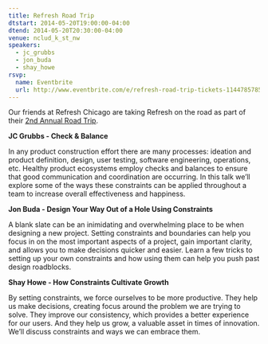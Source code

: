 ```yaml
---
title: Refresh Road Trip
dtstart: 2014-05-20T19:00:00-04:00
dtend: 2014-05-20T20:30:00-04:00
venue: nclud_k_st_nw
speakers:
  - jc_grubbs
  - jon_buda
  - shay_howe
rsvp:
  name: Eventbrite
  url: http://www.eventbrite.com/e/refresh-road-trip-tickets-11447857851
---
```


Our friends at Refresh Chicago are taking Refresh on the road as part of their [2nd Annual Road Trip](http://refreshroadtrip.com/).

**JC Grubbs - Check & Balance**

In any product construction effort there are many processes: ideation and product definition, design, user testing, software engineering, operations, etc. Healthy product ecosystems employ checks and balances to ensure that good communication and coordination are occurring. In this talk we’ll explore some of the ways these constraints can be applied throughout a team to increase overall effectiveness and happiness.

**Jon Buda - Design Your Way Out of a Hole Using Constraints**

A blank slate can be an inimidating and overwhelming place to be when designing a new project. Setting constraints and boundaries can help you focus in on the most important aspects of a project, gain important clarity, and allows you to make decisions quicker and easier. Learn a few tricks to setting up your own constraints and how using them can help you push past design roadblocks.

**Shay Howe - How Constraints Cultivate Growth**

By setting constraints, we force ourselves to be more productive. They help us make decisions, creating focus around the problem we are trying to solve. They improve our consistency, which provides a better experience for our users. And they help us grow, a valuable asset in times of innovation. We’ll discuss constraints and ways we can embrace them.